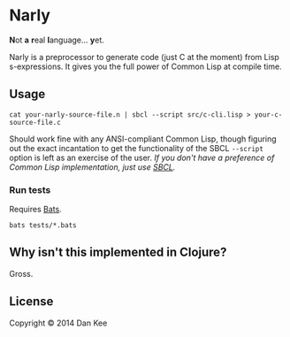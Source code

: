 Narly
=====

**N**ot **a** **r**eal **l**anguage... **y**et.

Narly is a preprocessor to generate code (just C at the moment) from
Lisp s-expressions.  It gives you the full power of Common Lisp at
compile time.

Usage
-----

    cat your-narly-source-file.n | sbcl --script src/c-cli.lisp > your-c-source-file.c

Should work fine with any ANSI-compliant Common Lisp, though figuring
out the exact incantation to get the functionality of the SBCL
`--script` option is left as an exercise of the user.  *If you don't
have a preference of Common Lisp implementation, just use
[SBCL](http://www.sbcl.org/).*

### Run tests ###

Requires [Bats](https://github.com/sstephenson/bats).

    bats tests/*.bats

Why isn't this implemented in Clojure?
--------------------------------------

Gross.

License
-------

Copyright © 2014 Dan Kee
